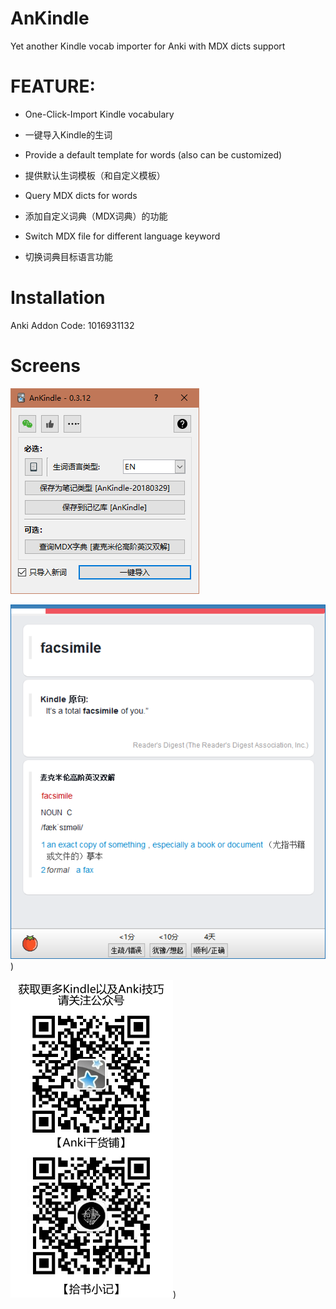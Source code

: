 # AnKindle
Yet another Kindle vocab importer for Anki with MDX dicts support

# FEATURE:

- One-Click-Import Kindle vocabulary
- 一键导入Kindle的生词

- Provide a default template for words (also can be customized)
- 提供默认生词模板（和自定义模板）

- Query MDX dicts for words
- 添加自定义词典（MDX词典）的功能

- Switch MDX file for different language keyword 
- 切换词典目标语言功能

# Installation
Anki Addon Code: 1016931132

# Screens
![](.\screens\main.png)

![](.\screens\default_template.png))

![](.\AnKindle\resource\AnKindle.jpg))
